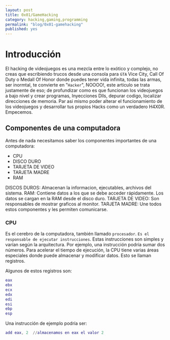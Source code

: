 ```yaml
---
layout: post
title: 0x01/GameHacking
category: hacking,gaming,programming
permalink: "blog/0x01-gamehacking"
published: yes
---
```

# Introducción

El hacking de videojuegos es una mezcla entre lo exótico y complejo, no creas que escribiendo trucos desde una consola para  `GTA` Vice City, Call Of Duty o Medall Of Honor donde puedes tener vida infinita, todas las armas, ser inormtal, te convierte en  "`Hacker`", NOOOO!, este articulo se trata justamente de eso; de profundizar como es que funcionan los videojuegos a bajo nivel y crear programas, Inyecciones Dlls, depurar codigo, localizar direcciones de memoria. Par asi mismo poder alterar el funcionamiento de los videojuegos y desarrollar tus propios Hacks como un verdadero H4X0R. Empecemos.

## Componentes de una computadora

Antes de nada necesitamos saber los componentes importantes de una computadora:

* CPU
* DISCO DURO
* TARJETA DE VIDEO
* TARJETA MADRE
* RAM

DISCOS DUROS: Almacenan la informacion, ejecutables, archivos del sistema.
RAM: Contiene datos a los que se debe acceder rápidamente. Los datos se cargan en la RAM desde el disco duro.
TARJETA DE VIDEO: Son responsables de mostrar graficos al monitor.
TARJETA MADRE: Une todos estos componentes y les permiten comunicarse.


### CPU
Es el cerebro de la computadora, también llamado `procesador`. `Es el responsable de ejecutar instrucciones`. Estas instrucciones son simples y varían según la arquitectura. Por ejemplo, una instrucción podría sumar dos números. Para acelerar el tiempo de ejecución, la CPU tiene varias áreas especiales donde puede almacenar y modificar datos. Esto se llaman registros.

Algunos de estos registros son: 
```lua
eax
ebx
ecx
edx
edi
esi
ebp
esp
```

Una instrucción de ejemplo podría ser: 
```lua
add eax, 2  //almacenamos en eax el valor 2
```


